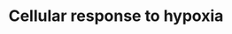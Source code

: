 ---
annotations:
- type: Pathway Ontology
  value: regulatory pathway
- type: Pathway Ontology
  value: hypoxia inducible factor pathway
authors:
- ReactomeTeam
- Anwesha
- Ryanmiller
description: 'Oxygen plays a central role in the functioning of human cells: it is
  both essential for normal metabolism and toxic. Here we have annotated one aspect
  of cellular responses to oxygen, the role of hypoxia-inducible factor in regulating
  cellular transcriptional responses to changes in oxygen availability.<p>In the presence
  of oxygen members of the transcription factor family HIF-alpha, comprising HIF1A,
  HIF2A (EPAS1), and HIF3A, are hydroxylated on proline residues by PHD1 (EGLN2),
  PHD2 (EGLN1), and PHD3 (EGLN3) and on asparagine residues by HIF1AN (FIH) (reviewed
  in Pouyssegur et al. 2006, Semenza 2007, Kaelin and Ratcliffe 2008, Nizet and Johnson
  2009, Brahimi-Horn and Pouyssegur 2009, Majmundar et al. 2010, Loenarz and Schofield
  2011). Both types of reaction require molecular oxygen as a substrate and it is
  probable that at least some HIF-alpha molecules carry both hydroxylated asparagine
  and hydroxylated proline (Tian et al. 2011).<br>Hydroxylated asparagine interferes
  with the ability of HIF-alpha to interact with p300 and CBP while hydroxylated proline
  facilitates the interaction of HIF-alpha with the E3 ubiquitin ligase VHL, causing
  ubiquitination and proteolysis of HIF-alpha. Hypoxia inhibits both types of hydroxylation,
  resulting in the stabilization of HIF-alpha, which then enters the nucleus, binds
  HIF-beta, and recruits p300 and CBP to activate target genes such as EPO and VEGF.  View
  original pathway at [http://www.reactome.org/PathwayBrowser/#DIAGRAM=1234174 Reactome].'
last-edited: 2021-01-25
organisms:
- Homo sapiens
redirect_from:
- /index.php/Pathway:WP2727
- /instance/WP2727
schema-jsonld:
- '@context': https://schema.org/
  '@id': https://wikipathways.github.io/pathways/WP2727.html
  '@type': Dataset
  creator:
    '@type': Organization
    name: WikiPathways
  description: 'Oxygen plays a central role in the functioning of human cells: it
    is both essential for normal metabolism and toxic. Here we have annotated one
    aspect of cellular responses to oxygen, the role of hypoxia-inducible factor in
    regulating cellular transcriptional responses to changes in oxygen availability.<p>In
    the presence of oxygen members of the transcription factor family HIF-alpha, comprising
    HIF1A, HIF2A (EPAS1), and HIF3A, are hydroxylated on proline residues by PHD1
    (EGLN2), PHD2 (EGLN1), and PHD3 (EGLN3) and on asparagine residues by HIF1AN (FIH)
    (reviewed in Pouyssegur et al. 2006, Semenza 2007, Kaelin and Ratcliffe 2008,
    Nizet and Johnson 2009, Brahimi-Horn and Pouyssegur 2009, Majmundar et al. 2010,
    Loenarz and Schofield 2011). Both types of reaction require molecular oxygen as
    a substrate and it is probable that at least some HIF-alpha molecules carry both
    hydroxylated asparagine and hydroxylated proline (Tian et al. 2011).<br>Hydroxylated
    asparagine interferes with the ability of HIF-alpha to interact with p300 and
    CBP while hydroxylated proline facilitates the interaction of HIF-alpha with the
    E3 ubiquitin ligase VHL, causing ubiquitination and proteolysis of HIF-alpha.
    Hypoxia inhibits both types of hydroxylation, resulting in the stabilization of
    HIF-alpha, which then enters the nucleus, binds HIF-beta, and recruits p300 and
    CBP to activate target genes such as EPO and VEGF.  View original pathway at [http://www.reactome.org/PathwayBrowser/#DIAGRAM=1234174
    Reactome].'
  keywords:
  - 'PSMB6 '
  - 'HN-EPAS1 '
  - 'PSMB2 '
  - 'PSMC4 '
  - HIF3A
  - 'UBC(229-304) '
  - 'UBC(609-684) '
  - 'HIF3A '
  - HIF-alpha
  - 'PSMD9 '
  - CO2
  - 'ELOC '
  - 'UBB(77-152) '
  - CA9 gene
  - 'UBE2D1 '
  - 'PSMD14 '
  - 'PSME3 '
  - 'PSMD5 '
  - 'UBE2D2 '
  - Ub
  - 'CUL2 '
  - DNA
  - without LIMD1)
  - 'PSMA4 '
  - CITED2
  - 'UBC(457-532) '
  - CA9
  - HP-HIF3A
  - 'PSMD1 '
  - hydroxyAsn-HIF1A,HIF2A
  - 'EP300 '
  - 'PSMB4 '
  - 'PSMB8 '
  - 'EGLN2 '
  - CREBBP
  - 'SHFM1 '
  - 'PSMA7 '
  - 'PSMA5 '
  - 'PSME1 '
  - 'VHL '
  - UBE2D1,2,3
  - 'PSMC6 '
  - 'EGLN3 '
  - 'PSMC1 '
  - 'HP-HIF3A '
  - 26S proteasome
  - 'DNA '
  - O2
  - EPO
  - 'PSMB7 '
  - 'LIMD1 '
  - 'ELOB '
  - 'PSMB11 '
  - 'PSMA3 '
  - 'PSMD11 '
  - 'RPS27A(1-76) '
  - 'PSMA2 '
  - 2xHP-EPAS1
  - PHD2,3:LIMD1,AJUBA,WTIP:VHL:EloB:EloC:CUL2:RBX1
  - ub-HIF-alpha:VHL:EloB,C:CUL2:RBX1
  - 'PSMD4 '
  - 'UBE2D3 '
  - 'PSMF1 '
  - PHD1,3
  - '2xHP-HIF1A '
  - HIGD1A gene
  - EPO gene
  - 'PSMA8 '
  - 'PSMC2 '
  - 'UBC(77-152) '
  - EPAS1
  - VBC complex (with or
  - 'EPAS1 '
  - 'UBB(1-76) '
  - HIF1A
  - HIGD1A
  - 'PSMC5 '
  - hydroxyPro-HIF-alpha
  - 'TCEB1 '
  - 2xHP-HIF1A
  - VEGFA
  - EP300
  - 'HIF1A '
  - 'PSMD13 '
  - HIF1A,HIF2A
  - 'WTIP '
  - 'PSMB9 '
  - VHL:EloB,C:CUL2:RBX1
  - 'UBB(153-228) '
  - 2OG
  - 'HN-HIF1A '
  - 'PSMB1 '
  - 'AJUBA '
  - SUCCA
  - ub-hydroxyPro-HIF-alpha:VHL:EloB:EloC:CUL2:RBX1:LIMD1,AJUBA,WTIF:PHD2,3
  - 'PSMB5 '
  - 'CREBBP '
  - 'ARNT '
  - 'PSMD8 '
  - 'PSMC3 '
  - 'UBC(153-228) '
  - hydroxyPro-HIF-alpha:VHL:EloB,C:CUL2:RBX1
  - 'PSMA1 '
  - 'PSMD6 '
  - '2xHP-EPAS1 '
  - 'TCEB2 '
  - 'Fe2+ '
  - ub-hydroxyPro-HIF-alpha:VCB (with or without LIMD1)
  - 'PSMA6 '
  - 'PSMD12 '
  - 'PSMB3 '
  - 'PSME2 '
  - UBE2D1,2,3:Ubiquitin
  - VEGFA gene
  - 'HIF1AN '
  - 'PSMD3 '
  - 'PSME4 '
  - 'EGLN1 '
  - dimer
  - 'AscH- '
  - 'PSMD7 '
  - 'UBC(533-608) '
  - 'UBC(1-76) '
  - 'RBX1 '
  - HIF:CBP:p300
  - 'PSMD2 '
  - HIF
  - FIH1:AscH-:Fe2+
  - 'UBA52(1-76) '
  - 'PSMD10 '
  - 'UBC(381-456) '
  - ARNT
  - ub-hydroxyPro-HIF-alpha:VHL:EloB:EloC:CUL2:RBX1
  - hydroxyPro-HIF-alpha:VHL:EloB,C:CUL2:RBX1:LIMD1,AJUBA,WTIP:PHD2,3
  - 'PSMB10 '
  - 'UBC(305-380) '
  license: CC0
  name: Cellular response to hypoxia
seo: CreativeWork
title: Cellular response to hypoxia
wpid: WP2727
---